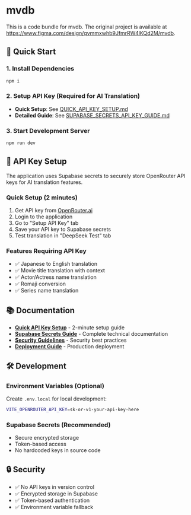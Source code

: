 
# mvdb

This is a code bundle for mvdb. The original project is available at https://www.figma.com/design/qvmmxwhb9JfmrRW4lKQd2M/mvdb.

## 🚀 Quick Start

### 1. Install Dependencies
```bash
npm i
```

### 2. Setup API Key (Required for AI Translation)
- **Quick Setup**: See [QUICK_API_KEY_SETUP.md](./QUICK_API_KEY_SETUP.md)
- **Detailed Guide**: See [SUPABASE_SECRETS_API_KEY_GUIDE.md](./SUPABASE_SECRETS_API_KEY_GUIDE.md)

### 3. Start Development Server
```bash
npm run dev
```

## 🔑 API Key Setup

The application uses Supabase secrets to securely store OpenRouter API keys for AI translation features.

### **Quick Setup (2 minutes)**
1. Get API key from [OpenRouter.ai](https://openrouter.ai/)
2. Login to the application
3. Go to "Setup API Key" tab
4. Save your API key to Supabase secrets
5. Test translation in "DeepSeek Test" tab

### **Features Requiring API Key**
- ✅ Japanese to English translation
- ✅ Movie title translation with context
- ✅ Actor/Actress name translation
- ✅ Romaji conversion
- ✅ Series name translation

## 📚 Documentation

- [**Quick API Key Setup**](./QUICK_API_KEY_SETUP.md) - 2-minute setup guide
- [**Supabase Secrets Guide**](./SUPABASE_SECRETS_API_KEY_GUIDE.md) - Complete technical documentation
- [**Security Guidelines**](./SECURITY_GUIDELINES.md) - Security best practices
- [**Deployment Guide**](./DEPLOYMENT.md) - Production deployment

## 🛠️ Development

### **Environment Variables (Optional)**
Create `.env.local` for local development:
```bash
VITE_OPENROUTER_API_KEY=sk-or-v1-your-api-key-here
```

### **Supabase Secrets (Recommended)**
- Secure encrypted storage
- Token-based access
- No hardcoded keys in source code

## 🔒 Security

- ✅ No API keys in version control
- ✅ Encrypted storage in Supabase
- ✅ Token-based authentication
- ✅ Environment variable fallback
  